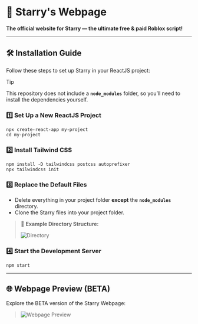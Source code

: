 # 🌌 Starry's Webpage  
**The official website for Starry — the ultimate free & paid Roblox script!**

---

## 🛠️ Installation Guide  

Follow these steps to set up Starry in your ReactJS project:  

> [!TIP]
> This repository does not include a **`node_modules`** folder, so you’ll need to install the dependencies yourself.  

### 1️⃣ Set Up a New ReactJS Project  
```
npx create-react-app my-project
cd my-project
```
### 2️⃣ Install Tailwind CSS  
```
npm install -D tailwindcss postcss autoprefixer
npx tailwindcss init
```
### 3️⃣ Replace the Default Files  
- Delete everything in your project folder **except** the **`node_modules`** directory.  
- Clone the Starry files into your project folder.  

> 📂 **Example Directory Structure:**
> 
> ![Directory](https://github.com/user-attachments/assets/3a9a991e-e7c1-4224-aff2-f3dbf832ef76)

### 4️⃣ Start the Development Server  
```
npm start
```

---

## 🌐 Webpage Preview (BETA)  

Explore the BETA version of the Starry Webpage:  

> ![Webpage Preview](https://github.com/user-attachments/assets/06708204-9b90-44bc-8210-c7af963d35d1)
